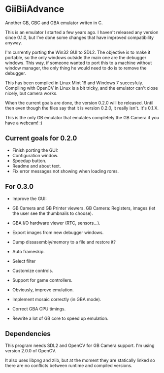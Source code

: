 GiiBiiAdvance
=============

Another GB, GBC and GBA emulator writen in C.

This is an emulator I started a few years ago. I haven't released any version since 0.1.0, but I've done some changes that have improved compatibility anyway.

I'm currently porting the Win32 GUI to SDL2. The objective is to make it portable, so the only windows outside the main one are the debugger windows. This way, if someone wanted to port this to a machine without window manager, the only thing he would need to do is to remove the debugger.

This has been compiled in Linux Mint 16 and Windows 7 succesfuly. Compiling with OpenCV in Linux is a bit tricky, and the emulator can't close nicely, but camera works.

When the current goals are done, the version 0.2.0 will be released. Until then even though the files say that it is version 0.2.0, it really isn't. It's 0.1.X.

This is the only GB emulator that emulates completely the GB Camera if you have a webcam! :)

Current goals for 0.2.0
-----------------------

- Finish porting the GUI:
 - Configuration window.
 - Speedup button.
 - Readme and about text.
 - Fix error messages not showing when loading roms.

For 0.3.0
---------

- Improve the GUI:
 - GB Camera and GB Printer viewers. GB Camera: Registers, images (let the user see the thumbnails to choose).
 - GBA I/O hardware viewer (RTC, sensors...).
 - Export images from new debugger windows.
 - Dump dissasembly/memory to a file and restore it?
 - Auto frameskip.
 - Select filter
 
- Customize controls.
 - Support for game controllers.

- Obviously, improve emulation.
 - Implement mosaic correctly (in GBA mode).
 - Correct GBA CPU timings.
 - Rewrite a lot of GB core to speed up emulation.

Dependencies
------------

This program needs SDL2 and OpenCV for GB Camera support. I'm using version 2.0.0 of OpenCV.

It also uses libpng and zlib, but at the moment they are statically linked so there are no conflicts between runtime and compiled versions.


